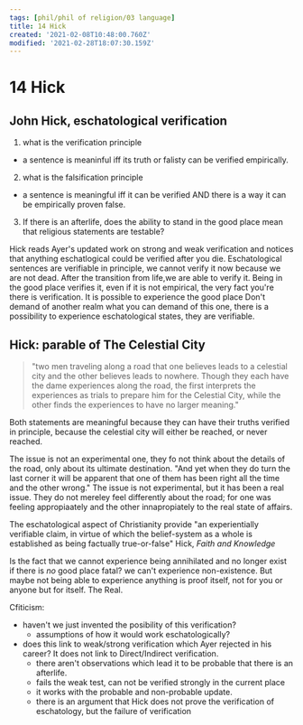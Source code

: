 ```yaml
---
tags: [phil/phil of religion/03 language]
title: 14 Hick
created: '2021-02-08T10:48:00.760Z'
modified: '2021-02-28T18:07:30.159Z'
---
```


# 14 Hick
## John Hick, eschatological verification
1. what is the verification principle
- a sentence is meaninful iff its truth or falisty can be verified empirically.
2. what is the falsification principle
- a sentence is meaningful iff it can be verified AND there is a way it can be empirically proven false.
3. If there is an afterlife, does the ability to stand in the good place mean that religious statements are testable?

Hick reads Ayer's updated work on strong and weak verification and notices that anything eschatlogical could be verified after you die.
Eschatological sentences are verifiable in principle, we cannot verify it now because we are not dead. After the transition from life,we are able to verify it.
Being in the good place verifies it, even if it is not empirical, the very fact you're there is verification.
It is possible to experience the good place
Don't demand of another realm what you can demand of this one, there is a possibility to experience eschatological states, they are verifiable.

## Hick: parable of The Celestial City
> "two men traveling along a road that one believes leads to a celestial city and the other believes leads to nowhere. Though they each have the dame experiences along the road, the first interprets the experiences as trials to prepare him for the Celestial City, while the other finds the experiences to have no larger meaning."

Both statements are meaningful because they can have their truths verified in principle, because the celestial city will either be reached, or never reached.

The issue is not an experimental one, they fo not think about the details of the road, only about its ultimate destination. "And yet when they do turn the last corner it will be apparent that one of them has been right all the time and the other wrong."
The issue is not experimental, but it has been a real issue. They do not mereley feel differently about the road; for one was feeling appropiaately and the other innapropiately to the real state of affairs.

The eschatological aspect of Christianity provide "an experientially verifiable claim, in virtue of which the belief-system as a whole is established as being factually true-or-false"
Hick, *Faith and Knowledge*

Is the fact that we cannot experience being annihilated and no longer exist if there is *no* good place fatal?
we can't experience non-existence. But maybe not being able to experience anything is proof itself, not for you or anyone but for itself. The Real.


Cfiticism:

- haven't we just invented the posibility of this verification?
  - assumptions of how it would work eschatologically?
- does this link to weak/strong verification which Ayer rejected in his career? It does not link to Direct/Indirect verification.
  - there aren't observations which lead it to be probable that there is an afterlife.
  - fails the weak test, can not be verified strongly in the current place
  - it works with the probable and non-probable update.
  - there is an argument that Hick does not prove the verification of eschatology, but the failure of verification
